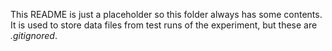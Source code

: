 This README is just a placeholder so this folder always has some contents. It is used to store data files from test runs of the experiment, but these are *.gitignored*.
